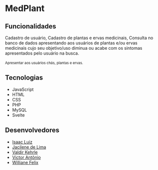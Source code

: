 # MedPlant


## Funcionalidades 

Cadastro de usuário, Cadastro de plantas e ervas medicinais, Consulta no banco de dados apresentando aos usuários de plantas e/ou ervas medicinais cujo seu objetivo/uso diminua ou acabe com os sintomas apresentados pelo usuário na busca.
<br><br>
<sub/>Apresentar aos usuários chás, plantas e ervas.

## Tecnologias

- JavaScript
- HTML
- CSS
- PHP
- MySQL
- Svelte

## Desenvolvedores 

- <a href="https://github.com/IsaacLuiz88"> Isaac Luiz </a>
- <a href="https://github.com/jacilima"> Jacilene de Lima </a>
- <a href="https://github.com/Kehrle"> Valdir Kehrle </a>
- <a href="https://github.com/victor16042002"> Victor Antônio </a>
- <a href="https://github.com/willyfelix"> Williane Felix </a>   
